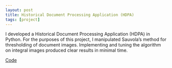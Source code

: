 ```yaml
---
layout: post
title: Historical Document Processing Application (HDPA)
tags: [project]
---
```


I developed a Historical Document Processing Application (HDPA) in Python. For the purposes of this project, I manipulated Sauvola’s method for thresholding of document images. Implementing and tuning the algorithm on integral images produced clear results in minimal time.

<a href="https://github.com/faizanzafar40/HDPA">Code</a>